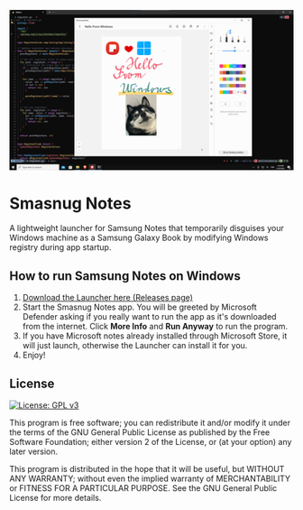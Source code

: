 ![Samsung Notes running under Windows](images/notes-screen.png)

# Smasnug Notes
A lightweight launcher for Samsung Notes that temporarily disguises your Windows machine as a Samsung Galaxy Book by modifying Windows registry during app startup.

## How to run Samsung Notes on Windows

1) [Download the Launcher here (Releases page)](https://github.com/kubaracek/Smasnug-Notes/releases/download/v0.0.7/Smasnug.Notes.exe)
2) Start the Smasnug Notes app. You will be greeted by Microsoft Defender asking if you really want to run the app as it's downloaded from the internet. Click **More Info** and **Run Anyway** to run the program.
3) If you have Microsoft notes already installed through Microsoft Store, it will just launch, otherwise the Launcher can install it for you.
4) Enjoy!

## License
[![License: GPL v3](https://img.shields.io/badge/License-GPLv3-blue.svg)](https://www.gnu.org/licenses/gpl-3.0)

This program is free software; you can redistribute it and/or
modify it under the terms of the GNU General Public License
as published by the Free Software Foundation; either version 2
of the License, or (at your option) any later version.

This program is distributed in the hope that it will be useful,
but WITHOUT ANY WARRANTY; without even the implied warranty of
MERCHANTABILITY or FITNESS FOR A PARTICULAR PURPOSE.  See the
GNU General Public License for more details.